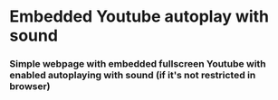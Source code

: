 # Embedded Youtube autoplay with sound

### Simple webpage with embedded fullscreen Youtube with enabled autoplaying with sound (if it's not restricted in browser)


